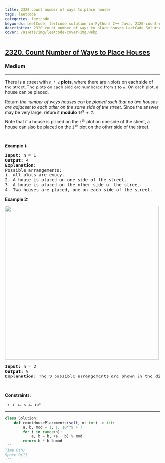 ```yaml
---
title: 2320 count number of ways to place houses
tags: leetcode
categories: leetcode
keywords: LeetCode, leetcode solution in Python3 C++ Java, 2320-count-number-of-ways-to-place-houses solution
description: 2320 count number of ways to place houses LeetCode Solution Explained
cover: /assets/img/leetcode-cover-img.webp
---
```





<h2><a href="https://leetcode.com/problems/count-number-of-ways-to-place-houses/">2320. Count Number of Ways to Place Houses</a></h2><h3>Medium</h3><hr><div><p>There is a street with <code>n * 2</code> <strong>plots</strong>, where there are <code>n</code> plots on each side of the street. The plots on each side are numbered from <code>1</code> to <code>n</code>. On each plot, a house can be placed.</p>

<p>Return <em>the number of ways houses can be placed such that no two houses are adjacent to each other on the same side of the street</em>. Since the answer may be very large, return it <strong>modulo</strong> <code>10<sup>9</sup> + 7</code>.</p>

<p>Note that if a house is placed on the <code>i<sup>th</sup></code> plot on one side of the street, a house can also be placed on the <code>i<sup>th</sup></code> plot on the other side of the street.</p>

<p>&nbsp;</p>
<p><strong>Example 1:</strong></p>

<pre><strong>Input:</strong> n = 1
<strong>Output:</strong> 4
<strong>Explanation:</strong> 
Possible arrangements:
1. All plots are empty.
2. A house is placed on one side of the street.
3. A house is placed on the other side of the street.
4. Two houses are placed, one on each side of the street.
</pre>

<p><strong>Example 2:</strong></p>
<img alt="" src="https://assets.leetcode.com/uploads/2022/05/12/arrangements.png" style="width: 500px; height: 500px;">
<pre><strong>Input:</strong> n = 2
<strong>Output:</strong> 9
<strong>Explanation:</strong> The 9 possible arrangements are shown in the diagram above.
</pre>

<p>&nbsp;</p>
<p><strong>Constraints:</strong></p>

<ul>
	<li><code>1 &lt;= n &lt;= 10<sup>4</sup></code></li>
</ul>
</div>

---




```python
class Solution:
    def countHousePlacements(self, n: int) -> int:
        a, b, mod = 1, 1, 10**9 + 7
        for i in range(n):
            a, b = b, (a + b) % mod
        return b * b % mod
'''
Time O(n)
Space O(1)
'''


```
